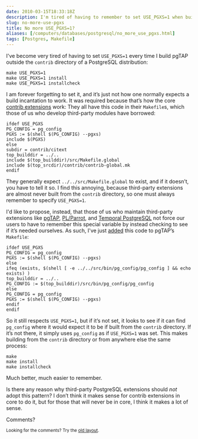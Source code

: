 ```yaml
--- 
date: 2010-03-15T18:33:18Z
description: I'm tired of having to remember to set USE_PGXS=1 when building third-party PostgreSQL extensions like pgTAP. Aren’t you?
slug: no-more-use-pgxs
title: No more USE_PGXS=1?
aliases: [/computers/databases/postgresql/no_more_use_pgxs.html]
tags: [Postgres, Makefile]
---
```


<p>I've become very tired of having to set <code>USE_PGXS=1</code> every time I build pgTAP outside the <code>contrib</code> directory of a PostgreSQL distribution:</p>

<pre><code>make USE_PGXS=1
make USE_PGXS=1 install
make USE_PGXS=1 installcheck
</code></pre>

<p>I am forever forgetting to set it, and it’s just not how one normally expects
a build incantation to work. It was required because that’s how the core
<a href="http://www.postgresql.org/docs/8.4/static/contrib.html" title="PostgreSQL Documentation: “Additional Supplied Modules”">contrib extensions</a> work: They all have
this code in their <code>Makefile</code>s, which those of us who develop third-party
modules have borrowed:</p>

<pre><code>ifdef USE_PGXS
PG_CONFIG = pg_config
PGXS := $(shell $(PG_CONFIG) --pgxs)
include $(PGXS)
else
subdir = contrib/citext
top_builddir = ../..
include $(top_builddir)/src/Makefile.global
include $(top_srcdir)/contrib/contrib-global.mk
endif
</code></pre>

<p>They generally expect <code>../../src/Makefile.global</code> to exist, and if it doesn’t,
you have to tell it so. I find this annoying, because third-party extensions
are almost never built from the <code>contrib</code> directory, so one must always remember to specify <code>USE_PGXS=1</code>.</p>

<p>I'd like to propose, instead, that those of us who maintain third-party extensions like <a href="http://pgtap.org">pgTAP</a>, <a href="http://github.com/leto/plparrot/">PL/Parrot</a>, and <a href="http://temporal.projects.postgresql.org/">Temporal PostgreSQL</a> not force our users to have to remember this special variable by instead checking to see if it’s needed ourselves. As such, I've just <a href="http://github.com/theory/pgtap/commit/400db6d2db7ebabb90fbc528100bb9e518f7fbc3">added</a> this code to pgTAP’s <code>Makefile</code>:</p>

<pre><code>ifdef USE_PGXS
PG_CONFIG = pg_config
PGXS := $(shell $(PG_CONFIG) --pgxs)
else
ifeq (exists, $(shell [ -e ../../src/bin/pg_config/pg_config ] &amp;&amp; echo exists) ) 
top_builddir = ../..
PG_CONFIG := $(top_builddir)/src/bin/pg_config/pg_config
else
PG_CONFIG = pg_config
PGXS := $(shell $(PG_CONFIG) --pgxs)
endif
endif
</code></pre>

<p>So it still respects <code>USE_PGXS=1</code>, but if it’s not set, it looks to see if it
can find <code>pg_config</code> where it would expect it to be if built from the
<code>contrib</code> directory. If it’s not there, it simply uses <code>pg_config</code> as if
<code>USE_PGXS=1</code> was set. This makes building from the <code>contrib</code> directory or from
anywhere else the same process:</p>

<pre><code>make
make install
make installcheck
</code></pre>

<p>Much better, much easier to remember.</p>

<p>Is there any reason why third-party PostgreSQL extensions should <em>not</em> adopt this pattern? I don’t think it makes sense for contrib extensions in core to do it, but for those that will never be in core, I think it makes a lot of sense.</p>

<p>Comments?</p>

<p class="past"><small>Looking for the comments? Try the <a rel="nofollow" href="//past.justatheory.com/computers/databases/postgresql/no_more_use_pgxs.html">old layout</a>.</small></p>


